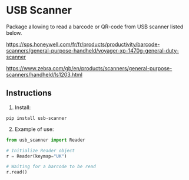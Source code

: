 # USB Scanner

Package allowing to read a barcode or QR-code from USB scanner listed below.

https://sps.honeywell.com/fr/fr/products/productivity/barcode-scanners/general-purpose-handheld/voyager-xp-1470g-general-duty-scanner

https://www.zebra.com/gb/en/products/scanners/general-purpose-scanners/handheld/ls1203.html


## Instructions

1. Install:

```
pip install usb-scanner
```

2. Example of use:

```python
from usb_scanner import Reader

# Initialize Reader object
r = Reader(keymap="UK")

# Waiting for a barcode to be read
r.read()
```
